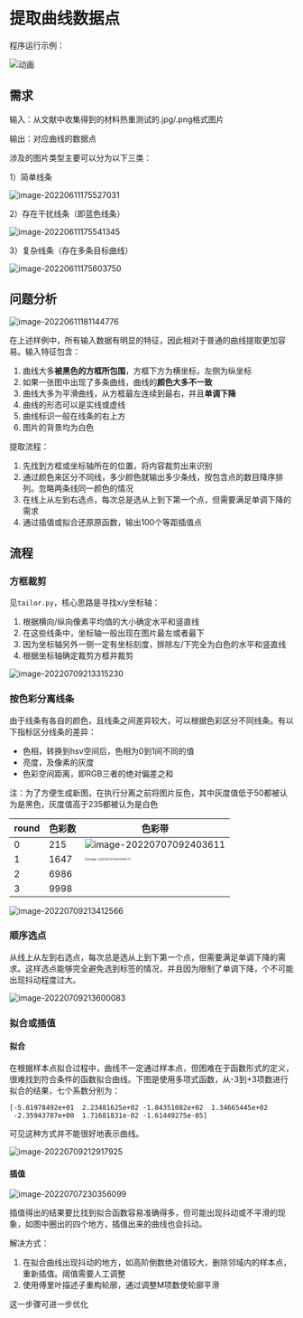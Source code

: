 # 提取曲线数据点

程序运行示例：

![动画](https://n.sunie.top:9000/gallery/2022summer/202207092136731.gif)

##  需求

输入：从文献中收集得到的材料热重测试的.jpg/.png格式图片

输出：对应曲线的数据点

涉及的图片类型主要可以分为以下三类：

1）简单线条

![image-20220611175527031](https://n.sunie.top:9000/gallery/2022summer/202206111755722.png) 

2）存在干扰线条（即蓝色线条）

![image-20220611175541345](https://n.sunie.top:9000/gallery/2022summer/202206111755536.png) 

3）复杂线条（存在多条目标曲线）

![image-20220611175603750](https://n.sunie.top:9000/gallery/2022summer/202206111756856.png) 

## 问题分析

![image-20220611181144776](https://n.sunie.top:9000/gallery/2022summer/202206111811628.png)

在上述样例中，所有输入数据有明显的特征，因此相对于普通的曲线提取更加容易。输入特征包含：

1. 曲线大多**被黑色的方框所包围**，方框下方为横坐标，左侧为纵坐标
2. 如果一张图中出现了多条曲线，曲线的**颜色大多不一致**
3. 曲线大多为平滑曲线，从方框最左连续到最右，并且**单调下降**
4. 曲线的形态可以是实线或虚线
5. 曲线标识一般在线条的右上方
5. 图片的背景均为白色

提取流程：

1. 先找到方框或坐标轴所在的位置，将内容裁剪出来识别
2. 通过颜色来区分不同线，多少颜色就输出多少条线，按包含点的数目降序排列。忽略两条线同一颜色的情况
3. 在线上从左到右选点，每次总是选从上到下第一个点，但需要满足单调下降的需求
4. 通过插值或拟合还原原函数，输出100个等距插值点

## 流程

### 方框裁剪

见`tailor.py`，核心思路是寻找x/y坐标轴：

1. 根据横向/纵向像素平均值的大小确定水平和竖直线
2. 在这些线条中，坐标轴一般出现在图片最左或者最下
3. 因为坐标轴另外一侧一定有坐标刻度，排除左/下完全为白色的水平和竖直线
4. 根据坐标轴确定裁剪方框并裁剪

![image-20220709213315230](https://n.sunie.top:9000/gallery/2022summer/202207092133035.png)

### 按色彩分离线条

由于线条有各自的颜色，且线条之间差异较大，可以根据色彩区分不同线条。有以下指标区分线条的差异：

- 色相，转换到hsv空间后，色相为0到1间不同的值
- 亮度，及像素的灰度
- 色彩空间距离，即RGB三者的绝对偏差之和

注：为了方便生成新图，在执行分离之前将图片反色，其中灰度值低于50都被认为是黑色，灰度值高于235都被认为是白色

| round | 色彩数 | 色彩带                                                       |
| ----- | ------ | ------------------------------------------------------------ |
| 0     | 215    | ![image-20220707092403611](https://n.sunie.top:9000/gallery/2022summer/202207070924514.png) |
| 1     | 1647   | <img src="C:\Users\sy650\AppData\Roaming\Typora\typora-user-images\image-20220707092544177.png" alt="image-20220707092544177" style="zoom: 33%;" /> |
| 2     | 6986   |                                                              |
| 3     | 9998   |                                                              |

![image-20220709213412566](https://n.sunie.top:9000/gallery/2022summer/202207092134204.png)

### 顺序选点

从线上从左到右选点，每次总是选从上到下第一个点，但需要满足单调下降的需求。这样选点能够完全避免选到标签的情况，并且因为限制了单调下降，个不可能出现抖动程度过大。

![image-20220709213600083](https://n.sunie.top:9000/gallery/2022summer/202207092136826.png)

### 拟合或插值

#### 拟合

在根据样本点拟合过程中，曲线不一定通过样本点，但困难在于函数形式的定义，很难找到符合条件的函数拟合曲线。下图是使用多项式函数，从-3到+3项数进行拟合的结果，七个系数分别为：

```
[-5.81978492e+01  2.23481625e+02 -1.84351082e+02  1.34665445e+02
 -2.35943787e+00  1.71681831e-02 -1.61449275e-05]
```

可见这种方式并不能很好地表示曲线。

![image-20220709212917925](https://n.sunie.top:9000/gallery/2022summer/202207092129637.png)

#### 插值

![image-20220707230356099](https://n.sunie.top:9000/gallery/2022summer/202207072303511.png)

插值得出的结果要比找到拟合函数容易准确得多，但可能出现抖动或不平滑的现象，如图中圈出的四个地方，插值出来的曲线也会抖动。

解决方式：

1. 在拟合曲线出现抖动的地方，如高阶倒数绝对值较大，删除邻域内的样本点，重新插值。阈值需要人工调整
2. 使用傅里叶描述子重构轮廓，通过调整M项数使轮廓平滑

这一步骤可进一步优化
